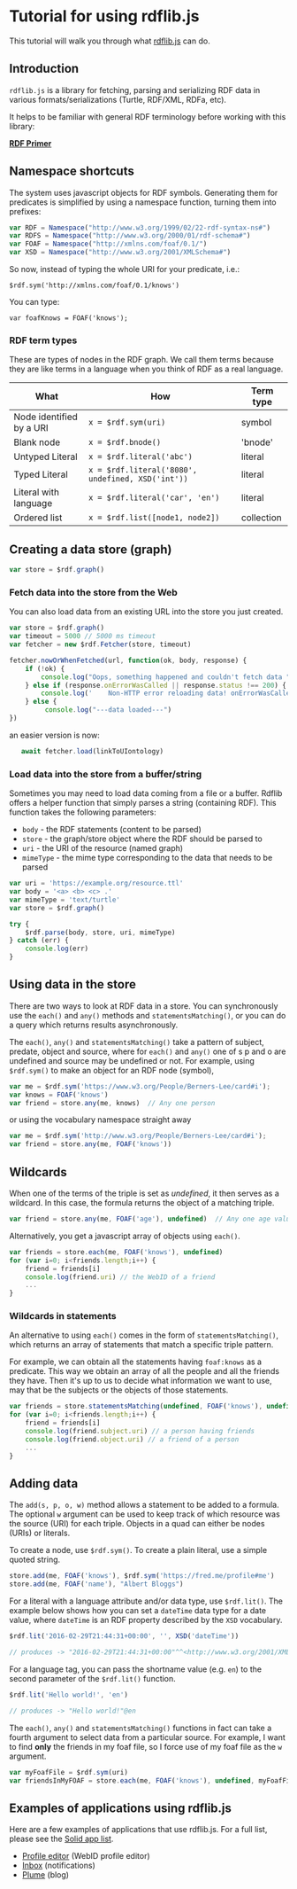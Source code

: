 # Tutorial for using rdflib.js

This tutorial will walk you through what [rdflib.js](https://github.com/linkeddata/rdflib.js) can do.

## Introduction

`rdflib.js` is a library for fetching, parsing and serializing RDF data
in various formats/serializations (Turtle, RDF/XML, RDFa, etc).

It helps to be familiar with general RDF terminology before working with this
library:

**[RDF Primer](https://www.w3.org/TR/rdf-primer/)**

## Namespace shortcuts

The system uses javascript objects for RDF symbols. Generating them for
predicates is simplified by using a namespace function, turning them into
prefixes:

```javascript
var RDF = Namespace("http://www.w3.org/1999/02/22-rdf-syntax-ns#")
var RDFS = Namespace("http://www.w3.org/2000/01/rdf-schema#")
var FOAF = Namespace("http://xmlns.com/foaf/0.1/")
var XSD = Namespace("http://www.w3.org/2001/XMLSchema#")
```

So now, instead of typing the whole URI for your predicate, i.e.:

```
$rdf.sym('http://xmlns.com/foaf/0.1/knows')
```

You can type:

```
var foafKnows = FOAF('knows');
```

### RDF term types

These are types of nodes in the RDF graph. We call them terms because they are
like terms in a language when you think of RDF as a real language.

| What | How | Term type |
|--------|------|--------|
| Node identified by a URI | `x = $rdf.sym(uri)` | symbol	|
| Blank node | `x = $rdf.bnode()` | 'bnode' |
| Untyped Literal | `x = $rdf.literal('abc')` | literal |
| Typed Literal | `x = $rdf.literal('8080', undefined, XSD('int'))` | literal |
| Literal with language | `x = $rdf.literal('car', 'en')` | literal |
| Ordered list | `x = $rdf.list([node1, node2])` | collection	|

## Creating a data store (graph)

```javascript
var store = $rdf.graph()
```

### Fetch data into the store from the Web

You can also load data from an existing URL into the store you just created.

```javascript
var store = $rdf.graph()
var timeout = 5000 // 5000 ms timeout
var fetcher = new $rdf.Fetcher(store, timeout)

fetcher.nowOrWhenFetched(url, function(ok, body, response) {
    if (!ok) {
        console.log("Oops, something happened and couldn't fetch data " + body);
    } else if (response.onErrorWasCalled || response.status !== 200) {
        console.log('    Non-HTTP error reloading data! onErrorWasCalled=' + response.onErrorWasCalled + ' status: ' + response.status)
    } else {
         console.log("---data loaded---")
})
```
an easier version is now:
```javascript
   await fetcher.load(linkToUIontology)
```   

### Load data into the store from a buffer/string

Sometimes you may need to load data coming from a file or a buffer. Rdflib offers a helper function that simply parses a string (containing RDF). This function takes the following parameters:

* `body` - the RDF statements (content to be parsed)
* `store` - the graph/store object where the RDF should be parsed to
* `uri` - the URI of the resource (named graph)
* `mimeType` - the mime type corresponding to the data that needs to be parsed

```javascript
var uri = 'https://example.org/resource.ttl'
var body = '<a> <b> <c> .'
var mimeType = 'text/turtle'
var store = $rdf.graph()

try {
    $rdf.parse(body, store, uri, mimeType)
} catch (err) {
    console.log(err)
}
```

## Using data in the store

There are two ways to look at RDF data in a store. You can synchronously use the
`each()` and `any()` methods and `statementsMatching()`, or you can do a query
which returns results asynchronously.

The `each()`, `any()` and `statementsMatching()` take a pattern of subject,
predate, object and source, where for `each()` and `any()` one of s p and o are
undefined and source may be undefined or not. For example, using `$rdf.sym()` to
make an object for an RDF node (symbol),

```javascript
var me = $rdf.sym('https://www.w3.org/People/Berners-Lee/card#i');
var knows = FOAF('knows')
var friend = store.any(me, knows)  // Any one person
```

or using the vocabulary namespace straight away

```javascript
var me = $rdf.sym('http://www.w3.org/People/Berners-Lee/card#i');
var friend = store.any(me, FOAF('knows'))
```

## Wildcards

When one of the terms of the triple is set as *undefined*, it then serves as a
wildcard. In this case, the formula returns the object of a matching triple.

```javascript
var friend = store.any(me, FOAF('age'), undefined)  // Any one age value
```

Alternatively, you get a javascript array of objects using `each()`.

```javascript
var friends = store.each(me, FOAF('knows'), undefined)
for (var i=0; i<friends.length;i++) {
    friend = friends[i]
    console.log(friend.uri) // the WebID of a friend
    ...
}
```

### Wildcards in statements

An alternative to using `each()` comes in the form of `statementsMatching()`,
which returns an array of statements that match a specific triple pattern.

For example, we can obtain all the statements having `foaf:knows` as a
predicate. This way we obtain an array of all the people and all the friends
they have. Then it's up to us to decide what information we want to use, may
that be the subjects or the objects of those statements.

```javascript
var friends = store.statementsMatching(undefined, FOAF('knows'), undefined)
for (var i=0; i<friends.length;i++) {
    friend = friends[i]
    console.log(friend.subject.uri) // a person having friends
    console.log(friend.object.uri) // a friend of a person
    ...
}
```

## Adding data

The `add(s, p, o, w)` method allows a statement to be added to a formula. The
optional `w` argument can be used to keep track of which resource was the source
(URI) for each triple. Objects in a quad can either be nodes (URIs) or literals.

To create a node, use `$rdf.sym()`. To create a plain literal, use a simple quoted
string.

```javascript
store.add(me, FOAF('knows'), $rdf.sym('https://fred.me/profile#me')
store.add(me, FOAF('name'), "Albert Bloggs")
```

For a literal with a language attribute and/or data type, use `$rdf.lit()`. The example 
below shows how you can set a `dateTime` data type for a date value, where `dateTime`
is an RDF property described by the `XSD` vocabulary.

```javascript
$rdf.lit('2016-02-29T21:44:31+00:00', '', XSD('dateTime'))

// produces -> "2016-02-29T21:44:31+00:00"^^<http://www.w3.org/2001/XMLSchema#dateTime>
```

For a language tag, you can pass the shortname value (e.g. `en`) to the second parameter of
the `$rdf.lit()` function.

```javascript
$rdf.lit('Hello world!', 'en')

// produces -> "Hello world!"@en
```

The `each()`, `any()` and `statementsMatching()` functions in fact can take a
fourth argument to select data from a particular source. For example, I want to
find **only** the friends in my foaf file, so I force use of my foaf file as the
`w` argument.

```javascript
var myFoafFile = $rdf.sym(uri)
var friendsInMyFOAF = store.each(me, FOAF('knows'), undefined, myFoafFile)
```

## Examples of applications using rdflib.js

Here are a few examples of applications that use rdflib.js. For a full list, please see the [Solid app list](https://github.com/solid/solid-apps).

* [Profile editor](https://github.com/linkeddata/profile-editor/) (WebID profile editor)
* [Inbox](https://github.com/solid/solid-inbox) (notifications)
* [Plume](https://github.com/deiu/solid-plume) (blog)
